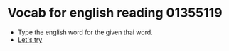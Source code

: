 # Vocab for english reading 01355119

- Type the english word for the given thai word.
- [Let's try](https://vocab-english-01355119.vercel.app)